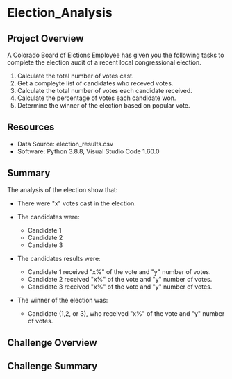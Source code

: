 # Election_Analysis

## Project Overview
A Colorado Board of Elctions Employee has given you the following tasks to complete the election audit of a recent local congressional election.

1. Calculate the total number of votes cast.
2. Get a compleyte list of candidates who receved votes.
3. Calculate the total number of votes each candidate received.
4. Calculate the percentage of votes each candidate won.
5. Determine the winner of the election based on popular vote.

## Resources
- Data Source: election_results.csv
- Software: Python 3.8.8, Visual Studio Code 1.60.0

## Summary
The analysis of the election show that:

- There were "x" votes cast in the election.

- The candidates were:
    - Candidate 1
    - Candidate 2
    - Candidate 3

- The candidates results were:
    - Candidate 1 received "x%" of the vote and "y" number of votes.
    - Candidate 2 received "x%" of the vote and "y" number of votes.
    - Candidate 3 received "x%" of the vote and "y" number of votes.

- The winner of the election was:
    - Candidate (1,2, or 3), who received "x%" of the vote and "y" number of votes.

## Challenge Overview

## Challenge Summary
